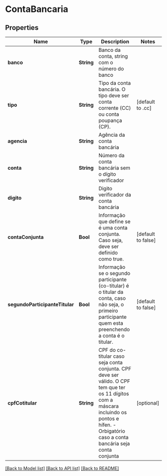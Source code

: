 # ContaBancaria

## Properties
Name | Type | Description | Notes
------------ | ------------- | ------------- | -------------
**banco** | **String** | Banco da conta, string com o número do banco | 
**tipo** | **String** | Tipo da conta bancária. O tipo deve ser conta corrente (CC) ou conta poupança (CP). | [default to .cc]
**agencia** | **String** | Agência da conta bancária | 
**conta** | **String** | Número da conta bancária sem o dígito verificador | 
**digito** | **String** | Digito verificador da conta bancária | 
**contaConjunta** | **Bool** | Informação que define se é uma conta conjunta. Caso seja, deve ser definido como true. | [default to false]
**segundoParticipanteTitular** | **Bool** | Informação se o segundo participante (co-titular) é o titular da conta, caso não seja, o primeiro participante quem esta preenchendo a conta é o titular. | [default to false]
**cpfCotitular** | **String** | CPF do co-titular caso seja conta conjunta. CPF deve ser válido. O CPF tem que ter os 11 dígitos com a máscara incluindo os pontos e hífen.  - Orbigatório caso a conta bancária seja conta conjunta | [optional] 

[[Back to Model list]](../README.md#documentation-for-models) [[Back to API list]](../README.md#documentation-for-api-endpoints) [[Back to README]](../README.md)


